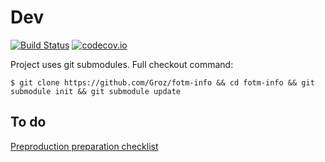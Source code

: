 # Dev
 
[![Build Status](https://travis-ci.org/groz/fotm-info.svg)](https://travis-ci.org/groz/fotm-info)
[![codecov.io](http://codecov.io/github/Groz/fotm-info/coverage.svg?branch=master)](http://codecov.io/github/Groz/fotm-info?branch=master)

Project uses git submodules. Full checkout command:

```
$ git clone https://github.com/Groz/fotm-info && cd fotm-info && git submodule init && git submodule update
```

## To do

[Preproduction preparation checklist](https://github.com/Groz/fotm-info/issues/7)

